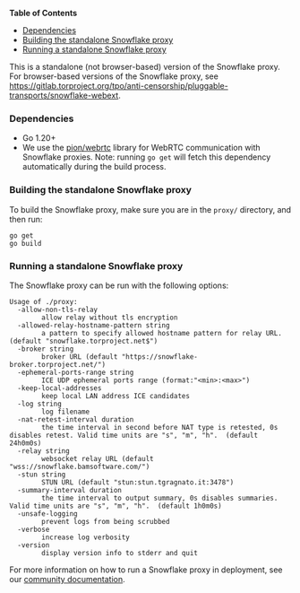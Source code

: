 <!-- START doctoc generated TOC please keep comment here to allow auto update -->
<!-- DON'T EDIT THIS SECTION, INSTEAD RE-RUN doctoc TO UPDATE -->
**Table of Contents**

- [Dependencies](#dependencies)
- [Building the standalone Snowflake proxy](#building-the-standalone-snowflake-proxy)
- [Running a standalone Snowflake proxy](#running-a-standalone-snowflake-proxy)

<!-- END doctoc generated TOC please keep comment here to allow auto update -->

This is a standalone (not browser-based) version of the Snowflake proxy. For browser-based versions of the Snowflake proxy, see https://gitlab.torproject.org/tpo/anti-censorship/pluggable-transports/snowflake-webext.

### Dependencies

- Go 1.20+
- We use the [pion/webrtc](https://github.com/pion/webrtc) library for WebRTC communication with Snowflake proxies. Note: running `go get` will fetch this dependency automatically during the build process.

### Building the standalone Snowflake proxy

To build the Snowflake proxy, make sure you are in the `proxy/` directory, and then run:

```
go get
go build
```

### Running a standalone Snowflake proxy

The Snowflake proxy can be run with the following options:
```
Usage of ./proxy:
  -allow-non-tls-relay
        allow relay without tls encryption
  -allowed-relay-hostname-pattern string
        a pattern to specify allowed hostname pattern for relay URL. (default "snowflake.torproject.net$")
  -broker string
        broker URL (default "https://snowflake-broker.torproject.net/")
  -ephemeral-ports-range string
        ICE UDP ephemeral ports range (format:"<min>:<max>")
  -keep-local-addresses
        keep local LAN address ICE candidates
  -log string
        log filename
  -nat-retest-interval duration
        the time interval in second before NAT type is retested, 0s disables retest. Valid time units are "s", "m", "h".  (default 24h0m0s)
  -relay string
        websocket relay URL (default "wss://snowflake.bamsoftware.com/")
  -stun string
        STUN URL (default "stun:stun.tgragnato.it:3478")
  -summary-interval duration
        the time interval to output summary, 0s disables summaries. Valid time units are "s", "m", "h".  (default 1h0m0s)
  -unsafe-logging
        prevent logs from being scrubbed
  -verbose
        increase log verbosity
  -version
        display version info to stderr and quit
```

For more information on how to run a Snowflake proxy in deployment, see our [community documentation](https://community.torproject.org/relay/setup/snowflake/standalone/).
